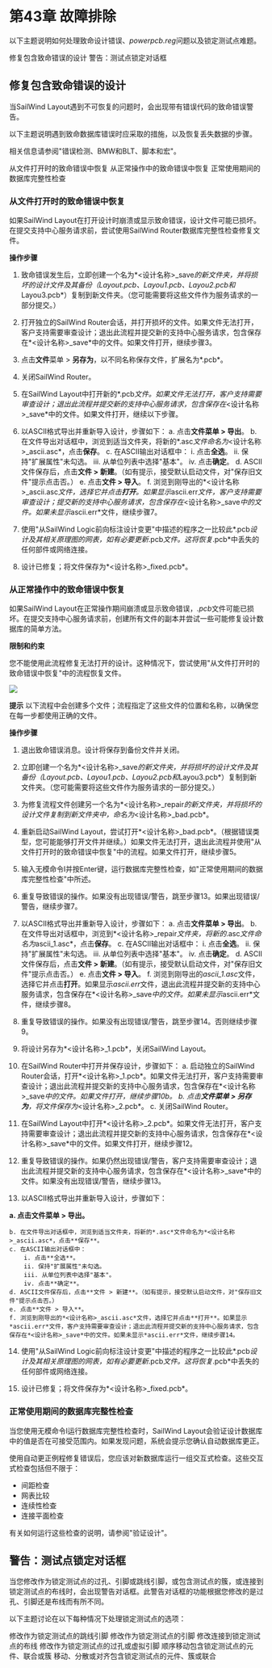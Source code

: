# 第43章 故障排除
以下主题说明如何处理致命设计错误、*powerpcb.reg*问题以及锁定测试点难题。

修复包含致命错误的设计 警告：测试点锁定对话框

## 修复包含致命错误的设计
当SailWind Layout遇到不可恢复的问题时，会出现带有错误代码的致命错误警告。

以下主题说明遇到致命数据库错误时应采取的措施，以及恢复丢失数据的步骤。

相关信息请参阅"错误检测、BMW和BLT、脚本和宏"。

从文件打开时的致命错误中恢复 从正常操作中的致命错误中恢复 正常使用期间的数据库完整性检查

### 从文件打开时的致命错误中恢复
如果SailWind Layout在打开设计时崩溃或显示致命错误，设计文件可能已损坏。在提交支持中心服务请求前，尝试使用SailWind Router数据库完整性检查修复文件。

**操作步骤**

1. 致命错误发生后，立即创建一个名为*<设计名称>_save*的新文件夹，并将损坏的设计文件及其备份（*Layout.pcb*、*Layou1.pcb*、*Layou2.pcb*和*Layou3.pcb*）复制到新文件夹。（您可能需要将这些文件作为服务请求的一部分提交。）

2. 打开独立的SailWind Router会话，并打开损坏的文件。如果文件无法打开，客户支持需要审查设计；退出此流程并提交新的支持中心服务请求，包含保存在*<设计名称>_save*中的文件。如果文件打开，继续步骤3。

3. 点击**文件**菜单 > **另存为**，以不同名称保存文件，扩展名为*.pcb*。

4. 关闭SailWind Router。

5. 在SailWind Layout中打开新的*.pcb*文件。如果文件无法打开，客户支持需要审查设计；退出此流程并提交新的支持中心服务请求，包含保存在*<设计名称>_save*中的文件。如果文件打开，继续以下步骤。

6. 以ASCII格式导出并重新导入设计，步骤如下：
    a. 点击**文件菜单 > 导出**。
    b. 在文件导出对话框中，浏览到适当文件夹，将新的*.asc*文件命名为*<设计名称>_ascii.asc*，点击**保存**。
    c. 在ASCII输出对话框中：
        i. 点击**全选**。
        ii. 保持"扩展属性"未勾选。
        iii. 从单位列表中选择"基本"。
        iv. 点击**确定**。
    d. ASCII文件保存后，点击**文件 > 新建**。（如有提示，接受默认启动文件，对"保存旧文件"提示点击否。）
    e. 点击**文件 > 导入**。
    f. 浏览到刚导出的*<设计名称>_ascii.asc*文件，选择它并点击**打开**。如果显示*ascii.err*文件，客户支持需要审查设计；提交新的支持中心服务请求，包含保存在*<设计名称>_save*中的文件。如果未显示*ascii.err*文件，继续步骤7。

7. 使用"从SailWind Logic前向标注设计变更"中描述的程序之一比较此*.pcb*设计及其相关原理图的网表，如有必要更新*.pcb*文件。这将恢复*.pcb*中丢失的任何部件或网络连接。

8. 设计已修复；将文件保存为*<设计名称>_fixed.pcb*。

### 从正常操作中的致命错误中恢复
如果SailWind Layout在正常操作期间崩溃或显示致命错误，*.pcb*文件可能已损坏。在提交支持中心服务请求前，创建所有文件的副本并尝试一些可能修复设计数据库的简单方法。

**限制和约束**

您不能使用此流程修复无法打开的设计。这种情况下，尝试使用"从文件打开时的致命错误中恢复"中的流程恢复文件。

![](/layout/guide/43/_page_2_Picture_12.jpeg)

**提示** 以下流程中会创建多个文件；流程指定了这些文件的位置和名称，以确保您在每一步都使用正确的文件。

**操作步骤**

1. 退出致命错误消息。设计将保存到备份文件并关闭。

2. 立即创建一个名为*<设计名称>_save*的新文件夹，并将损坏的设计文件及其备份（*Layout.pcb*、*Layou1.pcb*、*Layou2.pcb*和*Layou3.pcb*）复制到新文件夹。（您可能需要将这些文件作为服务请求的一部分提交。）

3. 为修复流程文件创建另一个名为*<设计名称>_repair*的新文件夹，并将损坏的设计文件复制到新文件夹中，命名为*<设计名称>_bad.pcb*。

4. 重新启动SailWind Layout，尝试打开*<设计名称>_bad.pcb*。（根据错误类型，您可能能够打开文件并继续。）如果文件无法打开，退出此流程并使用"从文件打开时的致命错误中恢复"中的流程。如果文件打开，继续步骤5。

5. 输入无模命令I并按Enter键，运行数据库完整性检查，如"正常使用期间的数据库完整性检查"中所述。

6. 重复导致错误的操作。如果没有出现错误/警告，跳至步骤13。如果出现错误/警告，继续步骤7。

7. 以ASCII格式导出并重新导入设计，步骤如下：
    a. 点击**文件菜单 > 导出**。
    b. 在文件导出对话框中，浏览到*<设计名称>_repair*文件夹，将新的*.asc*文件命名为*ascii_1.asc*，点击**保存**。
    c. 在ASCII输出对话框中：
        i. 点击**全选**。
        ii. 保持"扩展属性"未勾选。
        iii. 从单位列表中选择"基本"。
        iv. 点击**确定**。
    d. ASCII文件保存后，点击**文件 > 新建**。（如有提示，接受默认启动文件，对"保存旧文件"提示点击否。）
    e. 点击**文件 > 导入**。
    f. 浏览到刚导出的*ascii_1.asc*文件，选择它并点击**打开**。如果显示*ascii.err*文件，退出此流程并提交新的支持中心服务请求，包含保存在*<设计名称>_save*中的文件。如果未显示*ascii.err*文件，继续步骤8。

8. 重复导致错误的操作。如果没有出现错误/警告，跳至步骤14。否则继续步骤9。

9. 将设计另存为*<设计名称>_1.pcb*，关闭SailWind Layout。

10. 在SailWind Router中打开并保存设计，步骤如下：
    a. 启动独立的SailWind Router会话，打开*<设计名称>_1.pcb*。如果文件无法打开，客户支持需要审查设计；退出此流程并提交新的支持中心服务请求，包含保存在*<设计名称>_save*中的文件。如果文件打开，继续步骤10b。
    b. 点击**文件菜单 > 另存为**，将文件保存为*<设计名称>_2.pcb*。
    c. 关闭SailWind Router。

11. 在SailWind Layout中打开*<设计名称>_2.pcb*。如果文件无法打开，客户支持需要审查设计；退出此流程并提交新的支持中心服务请求，包含保存在*<设计名称>_save*中的文件。如果文件打开，继续步骤12。

12. 重复导致错误的操作。如果仍然出现错误/警告，客户支持需要审查设计；退出此流程并提交新的支持中心服务请求，包含保存在*<设计名称>_save*中的文件。如果没有出现错误/警告，继续步骤13。

13. 以ASCII格式导出并重新导入设计，步骤如下：

**a. 点击文件菜单 > 导出。**

    b. 在文件导出对话框中，浏览到适当文件夹，将新的*.asc*文件命名为*<设计名称>_ascii.asc*，点击**保存**。
    c. 在ASCII输出对话框中：
        i. 点击**全选**。
        ii. 保持"扩展属性"未勾选。
        iii. 从单位列表中选择"基本"。
        iv. 点击**确定**。
    d. ASCII文件保存后，点击**文件 > 新建**。（如有提示，接受默认启动文件，对"保存旧文件"提示点击否。）
    e. 点击**文件 > 导入**。
    f. 浏览到刚导出的*<设计名称>_ascii.asc*文件，选择它并点击**打开**。如果显示*ascii.err*文件，客户支持需要审查设计；退出此流程并提交新的支持中心服务请求，包含保存在*<设计名称>_save*中的文件。如果未显示*ascii.err*文件，继续步骤14。

14. 使用"从SailWind Logic前向标注设计变更"中描述的程序之一比较此*.pcb*设计及其相关原理图的网表，如有必要更新*.pcb*文件。这将恢复*.pcb*中丢失的任何部件或网络连接。

15. 设计已修复；将文件保存为*<设计名称>_fixed.pcb*。

### 正常使用期间的数据库完整性检查
当您使用无模命令I运行数据库完整性检查时，SailWind Layout会验证设计数据库中的值是否在可接受范围内。如果发现问题，系统会提示您确认自动数据库更正。

使用自动更正例程修复错误后，您应该对新数据库运行一组交互式检查。这些交互式检查包括但不限于：

- 间距检查
- 网表比较
- 连续性检查
- 连接平面检查

有关如何运行这些检查的说明，请参阅"验证设计"。

## 警告：测试点锁定对话框
当您修改作为锁定测试点的过孔、引脚或跳线引脚，或包含测试点的簇，或连接到锁定测试点的布线时，会出现警告对话框。此警告对话框的功能根据您修改的是过孔、引脚还是布线而有所不同。

以下主题讨论在以下每种情况下处理锁定测试点的选项：

修改作为锁定测试点的跳线引脚 修改作为锁定测试点的引脚 修改连接到锁定测试点的布线 修改作为锁定测试点的过孔或虚拟引脚 顺序移动包含锁定测试点的元件、联合或簇 移动、分散或对齐包含锁定测试点的元件、簇或联合